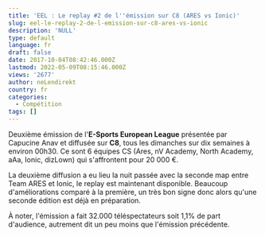 ```yaml
---
title: 'EEL : Le replay #2 de l''émission sur C8 (ARES vs Ionic)'
slug: eel-le-replay-2-de-l-emission-sur-c8-ares-vs-ionic
description: 'NULL'
type: default
language: fr
draft: false
date: 2017-10-04T08:42:46.000Z
lastmod: 2022-05-09T08:15:46.000Z
views: '2677'
author: neLendirekt
country: fr
categories:
  - Compétition
tags: []
---
```

Deuxième émission de l'**E-Sports European League** présentée par Capucine Anav et diffusée sur **C8**, tous les dimanches sur dix semaines à environ 00h30\. Ce sont 6 équipes CS (Ares, nV Academy, North Academy, aAa, Ionic, dizLown) qui s'affrontent pour 20 000 €. 

La deuxième diffusion a eu lieu la nuit passée avec la seconde map entre Team ARES et Ionic, le replay est maintenant disponible. Beaucoup d'améliorations comparé à la première, un très bon signe donc alors qu'une seconde édition est déjà en préparation.

[](https://www.twitch.tv/eselkidoprod?tt%5Fmedium=vod%5Fembed&tt%5Fcontent=text%5Flink)

À noter, l'émission a fait 32.000 téléspectateurs soit 1,1% de part d'audience, autrement dit un peu moins que l'émission précédente.
